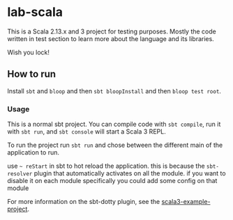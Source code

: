 # lab-scala

This is a Scala 2.13.x and 3 project for testing purposes. Mostly the code written in test section to learn more about the language and its libraries.

Wish you lock!


## How to run

Install `sbt`  and `bloop` and then `sbt bloopInstall` and then `bloop test root`.

### Usage

This is a normal sbt project. You can compile code with `sbt compile`, run it with `sbt run`, and `sbt console` will start a Scala 3 REPL.

To run the project run `sbt run` and chose between the different main of the application to run.

use `~ reStart` in sbt to hot reload the application. this is because the `sbt-resolver` plugin that automatically activates
on all the module. if you want to disable it on each module specifically you could add some config on that module

For more information on the sbt-dotty plugin, see the
[scala3-example-project](https://github.com/scala/scala3-example-project/blob/main/README.md).